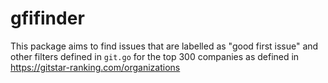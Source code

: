 # gfifinder

This package aims to find issues that are labelled as "good first issue" and other filters defined in `git.go` for the top 300 companies as defined in https://gitstar-ranking.com/organizations